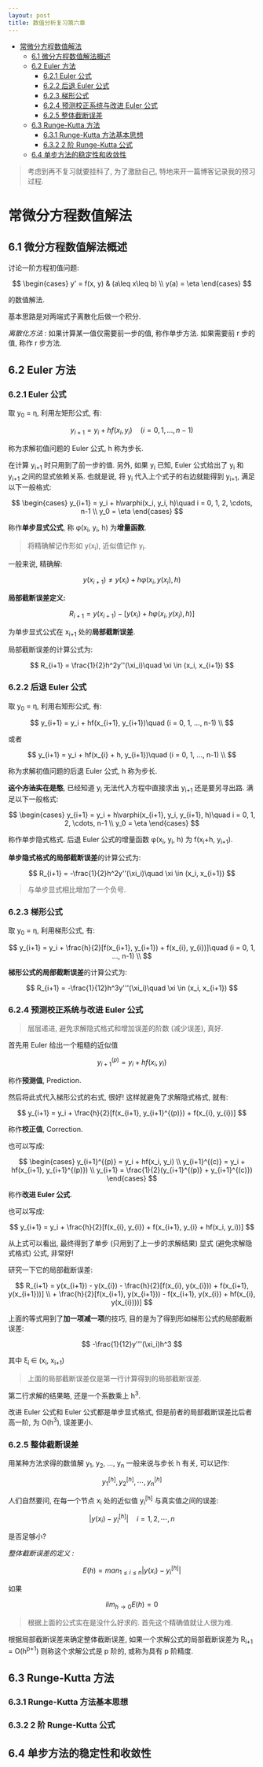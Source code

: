 ```yaml
---
layout: post
title: 数值分析复习第六章
---
```


<!-- TOC -->

- [常微分方程数值解法](#%e5%b8%b8%e5%be%ae%e5%88%86%e6%96%b9%e7%a8%8b%e6%95%b0%e5%80%bc%e8%a7%a3%e6%b3%95)
  - [6.1 微分方程数值解法概述](#61-%e5%be%ae%e5%88%86%e6%96%b9%e7%a8%8b%e6%95%b0%e5%80%bc%e8%a7%a3%e6%b3%95%e6%a6%82%e8%bf%b0)
  - [6.2 Euler 方法](#62-euler-%e6%96%b9%e6%b3%95)
    - [6.2.1 Euler 公式](#621-euler-%e5%85%ac%e5%bc%8f)
    - [6.2.2 后退 Euler 公式](#622-%e5%90%8e%e9%80%80-euler-%e5%85%ac%e5%bc%8f)
    - [6.2.3 梯形公式](#623-%e6%a2%af%e5%bd%a2%e5%85%ac%e5%bc%8f)
    - [6.2.4 预测校正系统与改进 Euler 公式](#624-%e9%a2%84%e6%b5%8b%e6%a0%a1%e6%ad%a3%e7%b3%bb%e7%bb%9f%e4%b8%8e%e6%94%b9%e8%bf%9b-euler-%e5%85%ac%e5%bc%8f)
    - [6.2.5 整体截断误差](#625-%e6%95%b4%e4%bd%93%e6%88%aa%e6%96%ad%e8%af%af%e5%b7%ae)
  - [6.3 Runge-Kutta 方法](#63-runge-kutta-%e6%96%b9%e6%b3%95)
    - [6.3.1 Runge-Kutta 方法基本思想](#631-runge-kutta-%e6%96%b9%e6%b3%95%e5%9f%ba%e6%9c%ac%e6%80%9d%e6%83%b3)
    - [6.3.2 2 阶 Runge-Kutta 公式](#632-2-%e9%98%b6-runge-kutta-%e5%85%ac%e5%bc%8f)
  - [6.4 单步方法的稳定性和收敛性](#64-%e5%8d%95%e6%ad%a5%e6%96%b9%e6%b3%95%e7%9a%84%e7%a8%b3%e5%ae%9a%e6%80%a7%e5%92%8c%e6%94%b6%e6%95%9b%e6%80%a7)

<!-- /TOC -->

> 考虑到再不复习就要挂科了, 为了激励自己, 特地来开一篇博客记录我的预习过程.

# 常微分方程数值解法

## 6.1 微分方程数值解法概述

讨论一阶方程初值问题:

$$
    \begin{cases}
        y' = f(x, y) & (a\leq x\leq b) \\
        y(a) = \eta
    \end{cases}
$$

的数值解法.

基本思路是对两端式子离散化后做一个积分.

*离散化方法 :* 如果计算某一值仅需要前一步的值, 称作单步方法. 如果需要前 r 步的值, 称作 r 步方法.

## 6.2 Euler 方法

### 6.2.1 Euler 公式

取 y<sub>0</sub> = η, 利用左矩形公式, 有:

$$
    y_{i+1} = y_i + hf(x_i, y_i)\quad (i = 0, 1, ..., n-1)
$$

称为求解初值问题的 Euler 公式, h 称为步长.

在计算 y<sub>i+1</sub> 时只用到了前一步的值. 另外, 如果 y<sub>i</sub> 已知, Euler 公式给出了 y<sub>i</sub> 和 y<sub>i+1</sub> 之间的显式依赖关系. 也就是说, 将 y<sub>i</sub> 代入上个式子的右边就能得到 y<sub>i+1</sub>, 满足以下一般格式:

$$
    \begin{cases}
        y_{i+1} = y_i + h\varphi(x_i, y_i, h)\quad i = 0, 1, 2, \cdots, n-1 \\
        y_0 = \eta
    \end{cases}
$$

称作**单步显式公式**, 称 φ(x<sub>i</sub>, y<sub>i</sub>, h) 为**增量函数**.

> 将精确解记作形如 y(x<sub>i</sub>), 近似值记作 y<sub>i</sub>.

一般来说, 精确解:

$$
    y(x_{i+1}) \not = {y(x_{i}) + h\varphi(x_i, y(x_i), h)}
$$

**局部截断误差定义:**

$$
    R_{i+1} = y(x_{i+1}) - [y(x_i) + h\varphi(x_i, y(x_i), h)]
$$

为单步显式公式在 x<sub>i+1</sub> 处的**局部截断误差**.

局部截断误差的计算公式为:

$$
    R_{i+1} = \frac{1}{2}h^2y''(\xi_i)\quad \xi \in (x_i, x_{i+1})
$$

### 6.2.2 后退 Euler 公式

取 y<sub>0</sub> = η, 利用右矩形公式, 有:

$$
    y_{i+1} = y_i + hf(x_{i+1}, y_{i+1})\quad (i = 0, 1, ..., n-1) \\
$$

或者

$$
    y_{i+1} = y_i + hf(x_{i} + h, y_{i+1})\quad (i = 0, 1, ..., n-1) \\
$$

称为求解初值问题的后退 Euler 公式, h 称为步长.

~~**这个方法实在是憨**~~, 已经知道 y<sub>i</sub> 无法代入方程中直接求出 y<sub>i+1</sub> 还是要另寻出路. 满足以下一般格式:

$$
    \begin{cases}
        y_{i+1} = y_i + h\varphi(x_{i+1}, y_i, y_{i+1}, h)\quad i = 0, 1, 2, \cdots, n-1 \\
        y_0 = \eta
    \end{cases}
$$

称作单步隐式格式. 后退 Euler 公式的增量函数 φ(x<sub>i</sub>, y<sub>i</sub>, h) 为 f(x<sub>i</sub>+h, y<sub>i+1</sub>).

**单步隐式格式的局部截断误差**的计算公式为:

$$
    R_{i+1} = -\frac{1}{2}h^2y''(\xi_i)\quad \xi \in (x_i, x_{i+1})
$$

> 与单步显式相比增加了一个负号.

### 6.2.3 梯形公式

取 y<sub>0</sub> = η, 利用梯形公式, 有:

$$
    y_{i+1} = y_i + \frac{h}{2}[f(x_{i+1}, y_{i+1}) + f(x_{i}, y_{i})]\quad (i = 0, 1, ..., n-1) \\
$$

**梯形公式的局部截断误差**的计算公式为:

$$
    R_{i+1} = -\frac{1}{12}h^3y'''(\xi_i)\quad \xi \in (x_i, x_{i+1})
$$

### 6.2.4 预测校正系统与改进 Euler 公式

> 层层递进, 避免求解隐式格式和增加误差的阶数 (减少误差), 真好.

首先用 Euler 给出一个粗糙的近似值

$$
    y_{i+1}^{(p)} = y_i + hf(x_i, y_i)
$$

称作**预测值**, Prediction.

然后将此式代入梯形公式的右式, 很好! 这样就避免了求解隐式格式, 就有:

$$
    y_{i+1} = y_i + \frac{h}{2}[f(x_{i+1}, y_{i+1}^{(p)}) + f(x_{i}, y_{i})]
$$

称作**校正值**, Correction.

也可以写成:

$$
    \begin{cases}
        y_{i+1}^{(p)} = y_i + hf(x_i, y_i) \\
        y_{i+1}^{(c)} = y_i + hf(x_{i+1}, y_{i+1}^{(p)}) \\
        y_{i+1} = \frac{1}{2}(y_{i+1}^{(p)} + y_{i+1}^{(c)})
    \end{cases}
$$

称作**改进 Euler 公式**.

也可以写成:

$$
    y_{i+1} = y_i + \frac{h}{2}[f(x_{i}, y_{i}) + f(x_{i+1}, y_{i} + hf(x_i, y_i))]
$$

从上式可以看出, 最终得到了单步 (只用到了上一步的求解结果) 显式 (避免求解隐式格式) 公式, 非常好!

研究一下它的局部截断误差:

$$
    R_{i+1} = y(x_{i+1}) - y(x_{i}) - \frac{h}{2}[f(x_{i}, y(x_{i})) + f(x_{i+1}, y(x_{i+1}))] \\
     + \frac{h}{2}[f(x_{i+1}, y(x_{i+1})) - f(x_{i+1}, y(x_{i}) + hf(x_{i}, y(x_{i})))]
$$

上面的等式用到了**加一项减一项**的技巧, 目的是为了得到形如梯形公式的局部截断误差:

$$
    -\frac{1}{12}y'''(\xi_i)h^3
$$

其中 ξ<sub>i</sub> ∈ (x<sub>i</sub>, x<sub>i+1</sub>)

> 上面的局部截断误差仅是第一行计算得到的局部截断误差.

第二行求解的结果略, 还是一个系数乘上 h<sup>3</sup>.

改进 Euler 公式和 Euler 公式都是单步显式格式, 但是前者的局部截断误差比后者高一阶, 为 O(h<sup>3</sup>), 误差更小.

### 6.2.5 整体截断误差

用某种方法求得的数值解 y<sub>1</sub>, y<sub>2</sub>, ..., y<sub>n</sub> 一般来说与步长 h 有关, 可以记作:

$$
    y_1^{[h]}, y_2^{[h]}, \cdots, y_n^{[h]}
$$

人们自然要问, 在每一个节点 x<sub>i</sub> 处的近似值 y<sub>i</sub><sup>[h]</sup> 与真实值之间的误差:

$$
    |y(x_i) - y_i^{[h]}| \quad i = 1, 2, \cdots, n
$$

是否足够小?

*整体截断误差的定义 :* 

$$
    E(h) = man_{1\leq i\leq n}|y(x_{i}) - y_i^{[h]}|
$$

如果

$$
    lim_{h\to 0}E(h) = 0
$$

> 根据上面的公式实在是没什么好求的. 首先这个精确值就让人很为难.

根据局部截断误差来确定整体截断误差, 如果一个求解公式的局部截断误差为 R<sub>i+1</sub> = O(h<sup>p+1</sup>) 则称这个求解公式是 p 阶的, 或称为具有 p 阶精度.

## 6.3 Runge-Kutta 方法

### 6.3.1 Runge-Kutta 方法基本思想



### 6.3.2 2 阶 Runge-Kutta 公式



## 6.4 单步方法的稳定性和收敛性